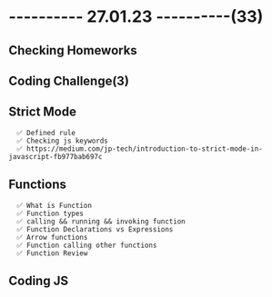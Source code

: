 # ---------- 27.01.23 ----------(33)

## Checking Homeworks

## Coding Challenge(3)

## Strict Mode

      ✅ Defined rule
      ✅ Checking js keywords
      ✅ https://medium.com/jp-tech/introduction-to-strict-mode-in-javascript-fb977bab697c

## Functions

      ✅ What is Function
      ✅ Function types
      ✅ calling && running && invoking function
      ✅ Function Declarations vs Expressions
      ✅ Arrow functions
      ✅ Function calling other functions
      ✅ Function Review

## Coding JS
